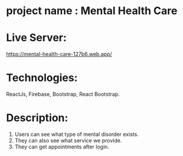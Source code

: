 # project name : Mental Health Care
# Live Server: 

https://mental-health-care-127b6.web.app/

# Technologies: 

ReactJs, Firebase, Bootstrap, React Bootstrap.

# Description:

1. Users can see what type of mental disorder exists.
2. They can also see what service we provide. 
3. They can get appointments after login.

